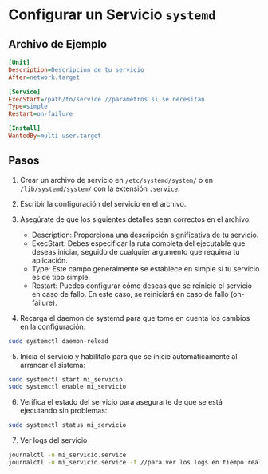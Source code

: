 # Configurar un Servicio `systemd`

## Archivo de Ejemplo

```ini
[Unit]
Description=Descripcion de tu servicio
After=network.target

[Service]
ExecStart=/path/to/service //parametros si se necesitan
Type=simple
Restart=on-failure

[Install]
WantedBy=multi-user.target
```

## Pasos
1. Crear un archivo de servicio en `/etc/systemd/system/` o en `/lib/systemd/system/` con la extensión `.service`.
2. Escribir la configuración del servicio en el archivo.
3. Asegúrate de que los siguientes detalles sean correctos en el archivo:

    - Description: Proporciona una descripción significativa de tu servicio.
    - ExecStart: Debes especificar la ruta completa del ejecutable que deseas iniciar, seguido de cualquier argumento que requiera tu aplicación.
    - Type: Este campo generalmente se establece en simple si tu servicio es de tipo simple.
    - Restart: Puedes configurar cómo deseas que se reinicie el servicio en caso de fallo. En este caso, se reiniciará en caso de fallo (on-failure).
4. Recarga el daemon de systemd para que tome en cuenta los cambios en la configuración:
```bash
sudo systemctl daemon-reload
```

5. Inicia el servicio y habilítalo para que se inicie automáticamente al arrancar el sistema:
```bash
sudo systemctl start mi_servicio
sudo systemctl enable mi_servicio
```
6. Verifica el estado del servicio para asegurarte de que se está ejecutando sin problemas:
```bash
sudo systemctl status mi_servicio
```
7. Ver logs del servicio
```bash
journalctl -u mi_servicio.service
journalctl -u mi_servicio.service -f //para ver los logs en tiempo real
```